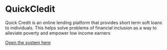 
# QuickCledit
Quick Credit is an online lending platform that provides short term soft loans to individuals. This helps solve problems of financial inclusion as a way to alleviate poverty and empower low income earners

<a href="https://benshidanny11.github.io/QuickCledit/UI">Open the system here</a>
